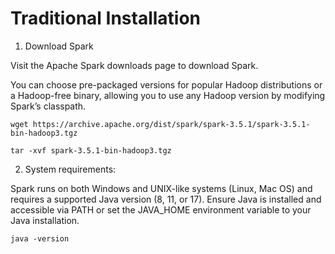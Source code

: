 # Traditional Installation

1. Download Spark

Visit the Apache Spark downloads page to download Spark.

You can choose pre-packaged versions for popular Hadoop distributions or a Hadoop-free binary, allowing you to use any Hadoop version by modifying Spark’s classpath.

`wget https://archive.apache.org/dist/spark/spark-3.5.1/spark-3.5.1-bin-hadoop3.tgz`

`tar -xvf spark-3.5.1-bin-hadoop3.tgz`

2. System requirements:

Spark runs on both Windows and UNIX-like systems (Linux, Mac OS) and requires a supported Java version (8, 11, or 17). Ensure Java is installed and accessible via PATH or set the JAVA_HOME environment variable to your Java installation.

`java -version`
